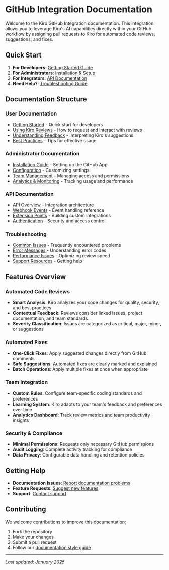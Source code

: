 # GitHub Integration Documentation

Welcome to the Kiro GitHub Integration documentation. This integration allows you to leverage Kiro's AI capabilities directly within your GitHub workflow by assigning pull requests to Kiro for automated code reviews, suggestions, and fixes.

## Quick Start

1. **For Developers**: [Getting Started Guide](user-guide/getting-started.md)
2. **For Administrators**: [Installation & Setup](admin-guide/installation.md)
3. **For Integrators**: [API Documentation](api/overview.md)
4. **Need Help?**: [Troubleshooting Guide](troubleshooting/common-issues.md)

## Documentation Structure

### User Documentation
- [Getting Started](user-guide/getting-started.md) - Quick start for developers
- [Using Kiro Reviews](user-guide/using-reviews.md) - How to request and interact with reviews
- [Understanding Feedback](user-guide/understanding-feedback.md) - Interpreting Kiro's suggestions
- [Best Practices](user-guide/best-practices.md) - Tips for effective usage

### Administrator Documentation
- [Installation Guide](admin-guide/installation.md) - Setting up the GitHub App
- [Configuration](admin-guide/configuration.md) - Customizing settings
- [Team Management](admin-guide/team-management.md) - Managing access and permissions
- [Analytics & Monitoring](admin-guide/analytics.md) - Tracking usage and performance

### API Documentation
- [API Overview](api/overview.md) - Integration architecture
- [Webhook Events](api/webhooks.md) - Event handling reference
- [Extension Points](api/extensions.md) - Building custom integrations
- [Authentication](api/authentication.md) - Security and access control

### Troubleshooting
- [Common Issues](troubleshooting/common-issues.md) - Frequently encountered problems
- [Error Messages](troubleshooting/error-messages.md) - Understanding error codes
- [Performance Issues](troubleshooting/performance.md) - Optimizing review speed
- [Support Resources](troubleshooting/support.md) - Getting help

## Features Overview

### Automated Code Reviews
- **Smart Analysis**: Kiro analyzes your code changes for quality, security, and best practices
- **Contextual Feedback**: Reviews consider linked issues, project documentation, and team standards
- **Severity Classification**: Issues are categorized as critical, major, minor, or suggestions

### Automated Fixes
- **One-Click Fixes**: Apply suggested changes directly from GitHub comments
- **Safe Suggestions**: Automated fixes are clearly marked and explained
- **Batch Operations**: Apply multiple fixes at once when appropriate

### Team Integration
- **Custom Rules**: Configure team-specific coding standards and preferences
- **Learning System**: Kiro adapts to your team's feedback and preferences over time
- **Analytics Dashboard**: Track review metrics and team productivity insights

### Security & Compliance
- **Minimal Permissions**: Requests only necessary GitHub permissions
- **Audit Logging**: Complete activity tracking for compliance
- **Data Privacy**: Configurable data handling and retention policies

## Getting Help

- **Documentation Issues**: [Report documentation problems](https://github.com/your-org/kiro/issues)
- **Feature Requests**: [Suggest new features](https://github.com/your-org/kiro/discussions)
- **Support**: [Contact support](mailto:support@kiro.dev)

## Contributing

We welcome contributions to improve this documentation:

1. Fork the repository
2. Make your changes
3. Submit a pull request
4. Follow our [documentation style guide](contributing/style-guide.md)

---

*Last updated: January 2025*